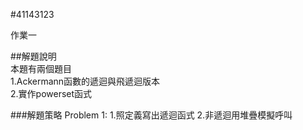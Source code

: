 #41143123

作業一

##解題說明  
本題有兩個題目  
    1.Ackermann函數的遞迴與飛遞迴版本  
    2.實作powerset函式

###解題策略
Problem 1:
1.照定義寫出遞迴函式
2.非遞迴用堆疊模擬呼叫
